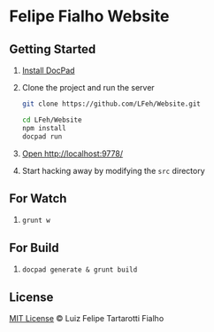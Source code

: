 # Felipe Fialho Website 

## Getting Started

1. [Install DocPad](https://github.com/bevry/docpad)

1. Clone the project and run the server

	``` bash
	git clone https://github.com/LFeh/Website.git
	
	cd LFeh/Website
	npm install
	docpad run
	```

1. [Open http://localhost:9778/](http://localhost:9778/)

1. Start hacking away by modifying the `src` directory

## For Watch

1.
	``` 
	grunt w
	```

## For Build

1.
	``` 
	docpad generate & grunt build
	```

## License
 
[MIT License](http://felipefialho.mit-license.org/) © Luiz Felipe Tartarotti Fialho

